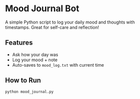 # Mood Journal Bot 

A simple Python script to log your daily mood and thoughts with timestamps. Great for self-care and reflection! 

## Features

- Ask how your day was
- Log your mood + note
- Auto-saves to `mood_log.txt` with current time

## How to Run

```bash
python mood_journal.py
